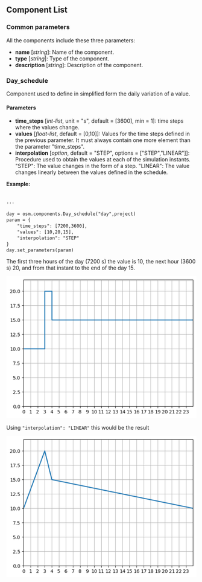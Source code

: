 ## Component List

### Common parameters
All the components include these three parameters:

- **name** [_string_]: Name of the component.
- **type** [_string_]: Type of the component.
- **description** [_string_]: Description of the component.


### Day_schedule

Component used to define in simplified form the daily variation of a value.

#### Parameters
- **time_steps** [_int-list_, unit = "s", default = [3600], min = 1]: time steps where the values change. 
- **values** [_float-list_, default = [0,10]]: Values for the time steps defined in the previous parameter. It must always contain one more element than the parameter "time_steps".
- **interpolation** [_option_, default = "STEP", options = ["STEP","LINEAR"]]: Procedure used to obtain the values at each of the simulation instants. "STEP": The value changes in the form of a step. "LINEAR": The value changes linearly between the values defined in the schedule. 

**Example:**
<pre><code class="python">
...

day = osm.components.Day_schedule("day",project)
param = {
    "time_steps": [7200,3600],
    "values": [10,20,15],
    "interpolation": "STEP"
}
day.set_parameters(param)
</code></pre>

The first three hours of the day (7200 s) the value is 10, the next hour (3600 s) 20, and from that instant to the end of the day 15.

![day_schedule_step](img/day_schedule_step.png) 

Using `"interpolation": "LINEAR"` this would be the result

![day_schedule_linear](img/day_schedule_linear.png) 


